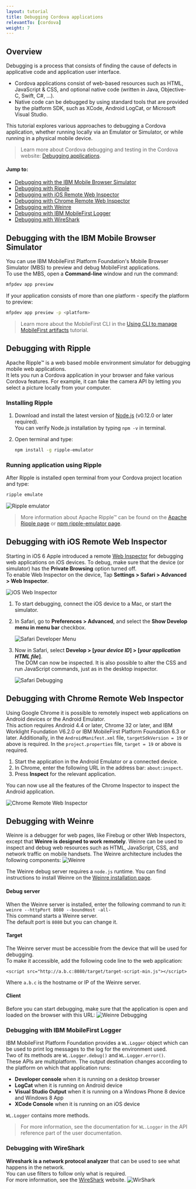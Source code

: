 ```yaml
---
layout: tutorial
title: Debugging Cordova applications
relevantTo: [cordova]
weight: 7
---
```

## Overview
Debugging is a process that consists of finding the cause of defects in applicative code and application user interface.

* Cordova applications consist of web-based resources such as HTML, JavaScript &amp; CSS, and optional native code (written in Java, Objective-C, Swift, C#, ...).
* Native code can be debugged by using standard tools that are provided by the platform SDK, such as XCode, Android LogCat, or Microsoft Visual Studio.

This tutorial explores various approaches to debugging a Cordova application, whether running locally via an Emulator or Simulator, or while running in a physical mobile device.

> Learn more about Cordova debugging and testing in the Cordova website: [Debugging applications](https://cordova.apache.org/docs/en/5.4.0/guide/next/index.html#link-10).

#### Jump to:

* [Debugging with the IBM Mobile Browser Simulator](#debugging-with-the-ibm-mobile-browser-simulator)
* [Debugging with Ripple](#debugging-with-ripple)
* [Debugging with iOS Remote Web Inspector](#debugging-with-ios-remote-web-inspector)
* [Debugging with Chrome Remote Web Inspector](#debugging-with-chrome-remote-web-inspector)
* [Debugging with Weinre](#debugging-with-weinre)
* [Debugging with IBM MobileFirst Logger](#debugging-with-ibm-mobilefirst-logger)
* [Debugging with WireShark](#debugging-with-wireshark)

## Debugging with the IBM Mobile Browser Simulator
You can use IBM MobileFirst Platform Foundation's Mobile Browser Simulator (MBS) to preview and debug MobileFirst applications.  
To use the MBS, open a **Command-line** window and run the command:

```bash
mfpdev app preview
```

If your application consists of more than one platform - specify the platform to preview:

```bash
mfpdev app preview -p <platform>
```

> Learn more about the MobileFirst CLI in the [Using CLI to manage MobileFirst artifacts](../using-cli-to-manage-mobilefirst-artifacts) tutorial.

## Debugging with Ripple
Apache Ripple™ is a web based mobile environment simulator for debugging mobile web applications.  
It lets you run a Cordova application in your browser and fake various Cordova features. For example, it can fake the camera API by letting you select a picture locally from your computer.  

### Installing Ripple

1. Download and install the latest version of [Node.js](https://nodejs.org/en/) (v0.12.0 or later required).  
You can verify Node.js installation by typing `npm -v` in terminal.
2. Open terminal and type:

    ```bash
    npm install -g ripple-emulator
    ```

### Running application using Ripple
After Ripple is installed open terminal from your Cordova project location and type:

```bash
ripple emulate
```

![Ripple emulator](Ripple2.png)

> More information about Apache Ripple™ can be found on the [Apache Ripple page](http://ripple.incubator.apache.org/) or [npm ripple-emulator page](https://www.npmjs.com/package/ripple-emulator).

## Debugging with iOS Remote Web Inspector
Starting in iOS 6 Apple introduced a remote [Web Inspector](https://developer.apple.com/safari/tools/) for debugging web applications on iOS devices. To debug, make sure that the device (or simulator) has the **Private Browsing** option turned off.  
To enable Web Inspector on the device, Tap **Settings > Safari > Advanced > Web Inspector**.

![iOS Web Inspector](ios-web-inspector.png)

1. To start debugging, connect the iOS device to a Mac, or start the simulator.
2. In Safari, go to **Preferences > Advanced**, and select the **Show Develop menu in menu bar** checkbox.

    ![Safari Developer Menu](safari-developer-menu.png)
3. Now in Safari, select **Develop > [*your device ID*] > [*your application HTML file*]**.  
The DOM can now be inspected. It is also possible to alter the CSS and run JavaScript commands, just as in the desktop inspector.

    ![Safari Debugging](safari-debugging.png)

## Debugging with Chrome Remote Web Inspector
Using Google Chrome it is possible to remotely inspect web applications on Android devices or the Android Emulator.  
This action requires Android 4.4 or later, Chrome 32 or later, and IBM Worklight Foundation V6.2.0 or IBM MobileFirst Platform Foundation 6.3 or later. Additionally, in the `AndroidManifest.xml` file, `targetSdkVersion = 19` or above is required. In the `project.properties` file, `target = 19` or above is required.

1. Start the application in the Android Emulator or a connected device.
2. In Chrome, enter the following URL in the address bar: `about:inspect`.
3. Press **Inspect** for the relevant application.

You can now use all the features of the Chrome Inspector to inspect the Android application.

![Chrome Remote Web Inspector](Chrome-Remote-Web-Inspector.png)

## Debugging with Weinre
Weinre is a debugger for web pages, like Firebug or other Web Inspectors, except that **Weinre is designed to work remotely**.
Weinre can be used to inspect and debug web resources such as HTML, JavaScript, CSS, and network traffic on mobile handsets.
The Weinre architecture includes the following components:
![Weinre](Weinre.jpg)

The Weinre debug server requires a `node.js` runtime.
You can find instructions to install Weinre on the [Weinre installation page](http://people.apache.org/~pmuellr/weinre/docs/latest/Installing.html).

#### Debug server
When the Weinre server is installed, enter the following command to run it:  
`weinre --httpPort 8080 --boundHost -all-`  
This command starts a Weinre server.  
The default port is `8080` but you can change it.

#### Target
The Weinre server must be accessible from the device that will be used for debugging.  
To make it accessible, add the following code line to the web application:

```
<script src="http://a.b.c:8080/target/target-script-min.js"></script>
```

Where <code>a.b.c</code> is the hostname or IP of the Weinre server.

#### Client
Before you can start debugging, make sure that the application is open and loaded on the browser with this URL:
![Weinre Debugging](Weinre-Debugging.png)

### Debugging with IBM MobileFirst Logger
IBM MobileFirst Platform Foundation provides a `WL.Logger` object which can be used to print log messages to the log for the environment used.  
Two of its methods are `WL.Logger.debug()` and `WL.Logger.error()`.  
These APIs are multiplatform. The output destination changes according to the platform on which that application runs:

* **Developer console** when it is running on a desktop browser
* **LogCat** when it is running on Android device
* **Visual Studio Output** when it is running on a Windows Phone 8 device and Windows 8 App
* **XCode Console** when it is running on an iOS device

`WL.Logger` contains more methods.
> For more information, see the documentation for `WL.Logger` in the API reference part of the user documentation.

### Debugging with WireShark
**Wireshark is a network protocol analyzer** that can be used to see what happens in the network.  
You can use filters to follow only what is required.  
For more information, see the [WireShark](http://www.wireshark.org) website.
![WirShark](WireShark.png)
